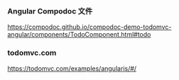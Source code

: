 ### Angular Compodoc 文件
https://compodoc.github.io/compodoc-demo-todomvc-angular/components/TodoComponent.html#todo

### todomvc.com 
https://todomvc.com/examples/angularjs/#/
